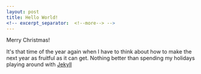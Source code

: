 ```yaml
---
layout: post
title: Hello World!
<!-- excerpt_separator:  <!--more--> -->
---
```


Merry Christmas!

It's that time of the year again when I have to think about how to make the next year as fruitful as it can get. Nothing better than spending my holidays playing around with [Jekyll](https://jekyllrb.com/)
